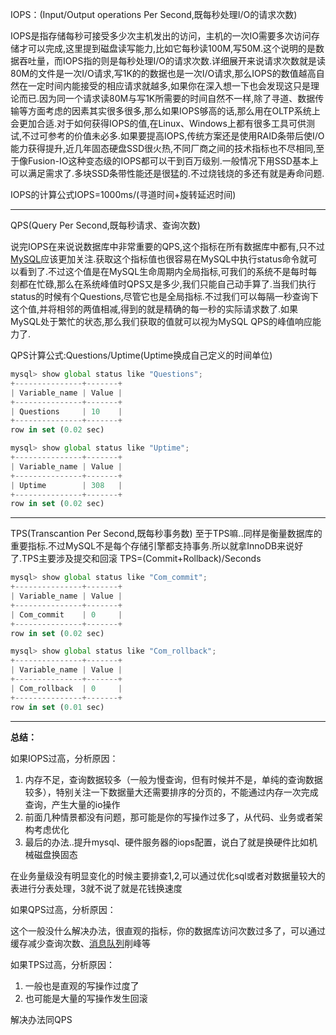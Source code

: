 IOPS：(Input/Output operations Per Second,既每秒处理I/O的请求次数)

IOPS是指存储每秒可接受多少次主机发出的访问，主机的一次IO需要多次访问存储才可以完成,这里提到磁盘读写能力,比如它每秒读100M,写50M.这个说明的是数据吞吐量，而IOPS指的则是每秒处理I/O的请求次数.详细展开来说请求次数就是读80M的文件是一次I/O请求,写1K的的数据也是一次I/O请求,那么IOPS的数值越高自然在一定时间内能接受的相应请求就越多,如果你在深入想一下也会发现这只是理论而已.因为同一个请求读80M与写1K所需要的时间自然不一样,除了寻道、数据传输等方面考虑的因素其实很多很多,那么如果IOPS够高的话,那么用在OLTP系统上会更加合适.对于如何获得IOPS的值,在Linux、Windows上都有很多工具可供测试,不过可参考的价值未必多.如果要提高IOPS,传统方案还是使用RAID条带后使I/O能力获得提升,近几年固态硬盘SSD很火热,不同厂商之间的技术指标也不尽相同,至于像Fusion-IO这种变态级的IOPS都可以干到百万级别.一般情况下用SSD基本上可以满足需求了.多块SSD条带性能还是很猛的.不过烧钱烧的多还有就是寿命问题.

IOPS的计算公式IOPS=1000ms/(寻道时间+旋转延迟时间)

------

QPS(Query Per Second,既每秒请求、查询次数)

说完IOPS在来说说数据库中非常重要的QPS,这个指标在所有数据库中都有,只不过[MySQL](https://cloud.tencent.com/product/cdb?from=10680)应该更加关注.获取这个指标值也很容易在MySQL中执行status命令就可以看到了.不过这个值是在MySQL生命周期内全局指标,可我们的系统不是每时每刻都在忙碌,那么在系统峰值时QPS又是多少,我们只能自己动手算了.当我们执行status的时候有个Questions,尽管它也是全局指标.不过我们可以每隔一秒查询下这个值,并将相邻的两值相减,得到的就是精确的每一秒的实际请求数了.如果MySQL处于繁忙的状态,那么我们获取的值就可以视为MySQL QPS的峰值响应能力了.

QPS计算公式:Questions/Uptime(Uptime换成自己定义的时间单位)

```javascript
mysql> show global status like "Questions";
+---------------+-------+
| Variable_name | Value |
+---------------+-------+
| Questions     | 10    |
+---------------+-------+
row in set (0.02 sec)

mysql> show global status like "Uptime";
+---------------+-------+
| Variable_name | Value |
+---------------+-------+
| Uptime        | 308   |
+---------------+-------+
row in set (0.02 sec)
```

------

TPS(Transcantion Per Second,既每秒事务数) 至于TPS嘛..同样是衡量数据库的重要指标.不过MySQL不是每个存储引擎都支持事务.所以就拿InnoDB来说好了.TPS主要涉及提交和回滚 TPS=(Commit+Rollback)/Seconds

```javascript
mysql> show global status like "Com_commit";
+---------------+-------+
| Variable_name | Value |
+---------------+-------+
| Com_commit    | 0     |
+---------------+-------+
row in set (0.02 sec)

mysql> show global status like "Com_rollback";
+---------------+-------+
| Variable_name | Value |
+---------------+-------+
| Com_rollback  | 0     |
+---------------+-------+
row in set (0.01 sec)
```

------

**总结：**

如果IOPS过高，分析原因：

1. 内存不足，查询数据较多（一般为慢查询，但有时候并不是，单纯的查询数据较多），特别关注一下数据量大还需要排序的分页的，不能通过内存一次完成查询，产生大量的io操作
2. 前面几种情景都没有问题，那可能是你的写操作过多了，从代码、业务或者架构考虑优化
3. 最后的办法..提升mysql、硬件服务器的iops配置，说白了就是换硬件比如机械磁盘换固态

在业务量级没有明显变化的时候主要排查1,2,可以通过优化sql或者对数据量较大的表进行分表处理，3就不说了就是花钱换速度

如果QPS过高，分析原因：

这个一般没什么解决办法，很直观的指标，你的数据库访问次数过多了，可以通过缓存减少查询次数、[消息队列](https://cloud.tencent.com/product/cmq?from=10680)削峰等

如果TPS过高，分析原因：

1. 一般也是直观的写操作过度了
2. 也可能是大量的写操作发生回滚

解决办法同QPS